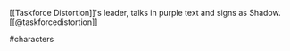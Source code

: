 [[Taskforce Distortion]]'s leader, talks in purple text and signs as Shadow. [[@taskforcedistortion]]

#characters 